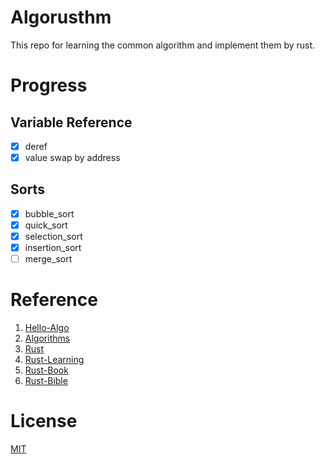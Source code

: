 # Algorusthm

This repo for learning the common algorithm and implement them by rust.

# Progress

## Variable Reference

- [X] deref
- [x] value swap by address

## Sorts

- [X] bubble_sort
- [X] quick_sort
- [X] selection_sort
- [X] insertion_sort
- [ ] merge_sort

# Reference

1. [Hello-Algo](https://www.hello-algo.com/chapter_sorting/)
2. [Algorithms](https://algs4.cs.princeton.edu/home/)
3. [Rust](https://www.rust-lang.org/)
4. [Rust-Learning](https://github.com/ctjhoa/rust-learning)
5. [Rust-Book](https://doc.rust-lang.org/book/)
6. [Rust-Bible](https://course.rs/about-book.html)

# License

[MIT](LICENSE)
